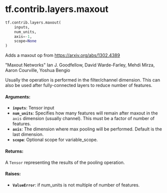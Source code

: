 <div itemscope itemtype="http://developers.google.com/ReferenceObject">
<meta itemprop="name" content="tf.contrib.layers.maxout" />
<meta itemprop="path" content="Stable" />
</div>

# tf.contrib.layers.maxout

``` python
tf.contrib.layers.maxout(
    inputs,
    num_units,
    axis=-1,
    scope=None
)
```

Adds a maxout op from https://arxiv.org/abs/1302.4389

"Maxout Networks" Ian J. Goodfellow, David Warde-Farley, Mehdi Mirza, Aaron
Courville,
 Yoshua Bengio

Usually the operation is performed in the filter/channel dimension. This can
also be
used after fully-connected layers to reduce number of features.

#### Arguments:

* <b>`inputs`</b>: Tensor input
* <b>`num_units`</b>: Specifies how many features will remain after maxout in the
    `axis` dimension (usually channel). This must be a factor of number of
    features.
* <b>`axis`</b>: The dimension where max pooling will be performed. Default is the last
    dimension.
* <b>`scope`</b>: Optional scope for variable_scope.


#### Returns:

A `Tensor` representing the results of the pooling operation.


#### Raises:

* <b>`ValueError`</b>: if num_units is not multiple of number of features.